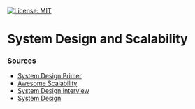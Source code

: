 [![License: MIT](https://img.shields.io/badge/License-MIT-blue.svg)](https://opensource.org/licenses/MIT)

# System Design and Scalability

### Sources
- [System Design Primer](https://github.com/donnemartin/system-design-primer)
- [Awesome Scalability](https://github.com/binhnguyennus/awesome-scalability)
- [System Design Interview](https://github.com/checkcheckzz/system-design-interview)
- [System Design](https://github.com/shashank88/system_design)
